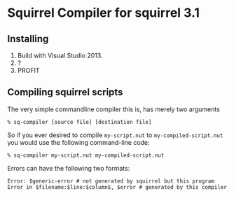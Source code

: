 # Squirrel Compiler for squirrel 3.1

## Installing

1. Build with Visual Studio 2013.
2. ?
3. PROFIT

## Compiling squirrel scripts

The very simple commandline compiler this is, has merely two arguments

    % sq-compiler [source file] [destination file]

So if you ever desired to compile `my-script.nut` to `my-compiled-script.nut`
you would use the following command-line code:

    % sq-compiler my-script.nut my-compiled-script.nut

Errors can have the following two formats:

    Error: $generic-error # not generated by squirrel but this program
    Error in $filename:$line:$column$, $error # generated by this compiler
